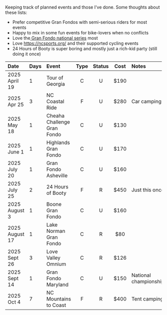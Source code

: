 Keeping track of planned events and those I've done. Some thoughts about these lists:

- Prefer competitive Gran Fondos with semi-serious riders for most events
- Happy to mix in some fun events for bike-lovers when no conflicts
- Love the[ Gran Fondo national series](https://www.granfondonationalseries.com/gfns-events-2025?utm_source=chatgpt.com) most
- Love https://ncsports.org/ and their supported cycling events
- 24 Hours of Booty is super boring and mostly just a rich-kid party (still doing it once)

| Date           | Days | Event                       | Type | Status | Cost | Notes                  |
| :------------- | :--- | :-------------------------- | :--: | :----: | :--: | :--------------------- |
| 2025 April 19  | 1    | Tour of Georgia             |  C   |   U    | $190 |                        |
| 2025 Apr 25    | 3    | NC Coastal Ride             |  F   |   U    | $280 | Car camping            |
| 2025 May 18    | 1    | Cheaha Challenge Gran Fondo |  C   |   U    | $130 |                        |
| 2025 June 1    | 1    | Highlands Gran Fondo        |  C   |   U    | $170 |                        |
| 2025 July 20   | 1    | Gran Fondo Asheville        |  C   |   U    | $160 |                        |
| 2025 July 25   | 2    | 24 Hours of Booty           |  F   |   R    | $450 | Just this once         |
| 2025 August 3  | 1    | Boone Gran Fondo            |  C   |   U    | $160 |                        |
| 2025 August 17 | 1    | Lake Norman Gran Fondo      |  C   |   R    | $80  |                        |
| 2025 Sept 26   | 3    | Love Valley Omnium          |  C   |   R    | $126 |                        |
| 2025 Sept 14   | 1    | Gran Fondo Maryland         |  C   |   U    | $150 | National championships |
| 2025 Oct 4     | 7    | NC Mountains to Coast       |  F   |   R    | $400 | Tent camping           |
